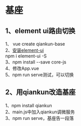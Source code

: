 # 基座

## 1、element ui路由切换

1、 vue create qiankun-base  
2、[安装element-ui](https://element.eleme.cn/#/zh-CN/component/installation)  
npm i element-ui -S  
3、npm install --save core-js  
4、修改App.vue  
5、npm run serve测试，可以切换  

## 2、用qiankun改造基座

1、npm install qiankun  
2、main.js中加入qiankun调微服务  
3、npm run serve，基座告一段落  